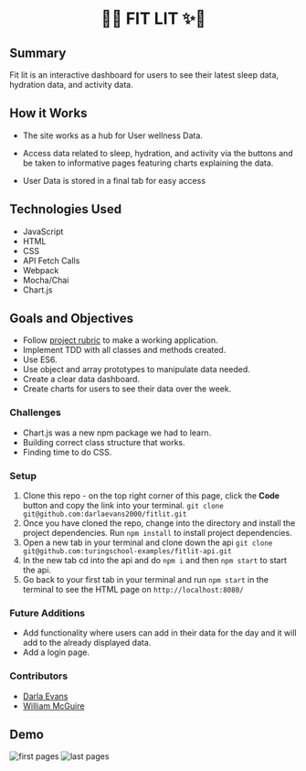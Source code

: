 <h1 align="center">💪✨ FIT LIT ✨💪</h1>

## Summary
Fit lit is an interactive dashboard for users to see their latest sleep data, hydration data, and activity data.
## How it Works
- The site works as a hub for User wellness Data.

- Access data related to sleep, hydration, and activity via the buttons and be taken to informative pages featuring charts explaining the data.
- User Data is stored in a final tab for easy access


## Technologies Used
- JavaScript
- HTML
- CSS
- API Fetch Calls
- Webpack
- Mocha/Chai
- Chart.js

## Goals and Objectives
- Follow [project rubric](https://frontend.turing.edu/projects/fitlit.html) to make a working application. 
- Implement TDD with all classes and methods created.
- Use ES6. 
- Use object and array prototypes to manipulate data needed.
- Create a clear data dashboard.
- Create charts for users to see their data over the week. 

### Challenges
- Chart.js was a new npm package we had to learn. 
- Building correct class structure that works.
- Finding time to do CSS.

### Setup
1. Clone this repo - on the top right corner of this page, click the **Code** button and copy the link into your terminal. `git clone git@github.com:darlaevans2000/fitlit.git`
2. Once you have cloned the repo, change into the directory and install the project dependencies. Run `npm install` to install project dependencies.
3. Open a new tab in your terminal and clone down the api `git clone git@github.com:turingschool-examples/fitlit-api.git`
4. In the new tab cd into the api and do `npm i` and then `npm start` to start the api.
5. Go back to your first tab in your terminal and run `npm start` in the terminal to see the HTML page on `http://localhost:8080/` 

### Future Additions 
- Add functionality where users can add in their data for the day and it will add to the already displayed data. 
- Add a login page.

### Contributors 
- [Darla Evans](https://github.com/darlaevans2000)
- [William McGuire](https://github.com/wmcguire18)

## Demo
![first pages](https://i.imgur.com/NGFbsNu.gif)
![last pages](https://i.imgur.com/WIjGDwC.gif)
